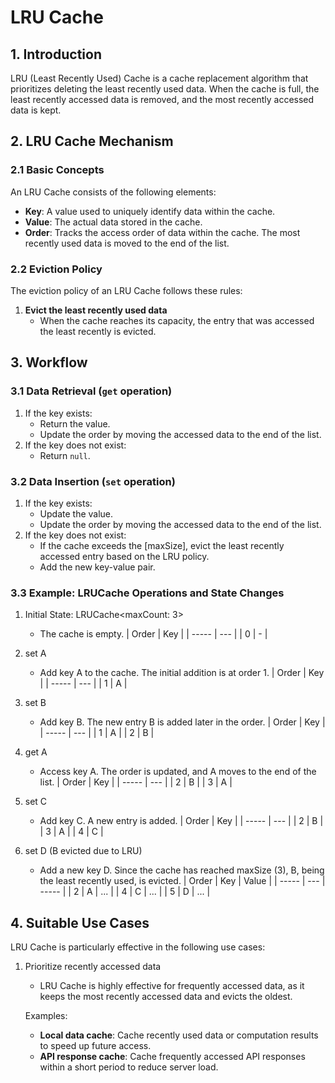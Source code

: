 # LRU Cache

## 1. Introduction

LRU (Least Recently Used) Cache is a cache replacement algorithm that prioritizes deleting the least recently used data. When the cache is full, the least recently accessed data is removed, and the most recently accessed data is kept.

## 2. LRU Cache Mechanism

### 2.1 Basic Concepts

An LRU Cache consists of the following elements:

- **Key**: A value used to uniquely identify data within the cache.
- **Value**: The actual data stored in the cache.
- **Order**: Tracks the access order of data within the cache. The most recently used data is moved to the end of the list.

### 2.2 Eviction Policy

The eviction policy of an LRU Cache follows these rules:

1. **Evict the least recently used data**
   - When the cache reaches its capacity, the entry that was accessed the least recently is evicted.

## 3. Workflow

### 3.1 Data Retrieval (`get` operation)

1. If the key exists:
   - Return the value.
   - Update the order by moving the accessed data to the end of the list.
2. If the key does not exist:
   - Return `null`.

### 3.2 Data Insertion (`set` operation)

1. If the key exists:
   - Update the value.
   - Update the order by moving the accessed data to the end of the list.
2. If the key does not exist:
   - If the cache exceeds the [maxSize], evict the least recently accessed entry based on the LRU policy.
   - Add the new key-value pair.

### 3.3 Example: LRUCache Operations and State Changes

1. Initial State: LRUCache<maxCount: 3>

   - The cache is empty.
     | Order | Key |
     | ----- | --- |
     | 0 | - |

2. set A

   - Add key A to the cache. The initial addition is at order 1.
     | Order | Key |
     | ----- | --- |
     | 1 | A |

3. set B

   - Add key B. The new entry B is added later in the order.
     | Order | Key |
     | ----- | --- |
     | 1 | A |
     | 2 | B |

4. get A

   - Access key A. The order is updated, and A moves to the end of the list.
     | Order | Key |
     | ----- | --- |
     | 2 | B |
     | 3 | A |

5. set C

   - Add key C. A new entry is added.
     | Order | Key |
     | ----- | --- |
     | 2 | B |
     | 3 | A |
     | 4 | C |

6. set D (B evicted due to LRU)

   - Add a new key D. Since the cache has reached maxSize (3), B, being the least recently used, is evicted.
     | Order | Key | Value |
     | ----- | --- | ----- |
     | 2 | A | ... |
     | 4 | C | ... |
     | 5 | D | ... |

## 4. Suitable Use Cases

LRU Cache is particularly effective in the following use cases:

1. Prioritize recently accessed data

   - LRU Cache is highly effective for frequently accessed data, as it keeps the most recently accessed data and evicts the oldest.

   Examples:

   - **Local data cache**: Cache recently used data or computation results to speed up future access.
   - **API response cache**: Cache frequently accessed API responses within a short period to reduce server load.
